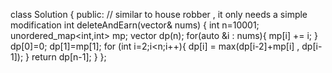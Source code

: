 class Solution {
public:
// similar to house robber , it only needs a simple modification
int deleteAndEarn(vector<int>& nums) {
int n=10001;
unordered_map<int,int> mp;
vector<int> dp(n);
for(auto &i : nums){
mp[i] += i;
}
dp[0]=0;
dp[1]=mp[1];
for (int i=2;i<n;i++){
dp[i] = max(dp[i-2]+mp[i] , dp[i-1]);
}
return dp[n-1];
}
};